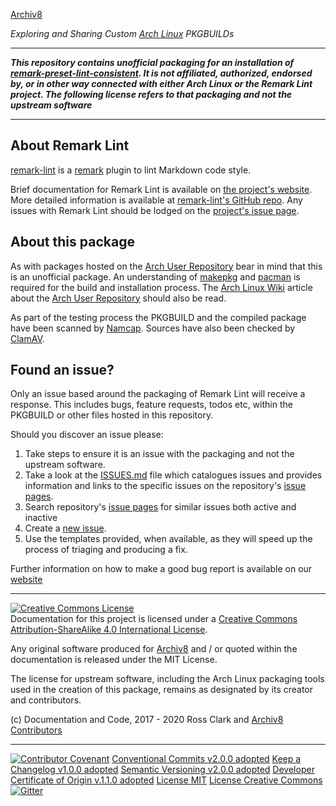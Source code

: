 [Archiv8](https://archiv8.github.io/)

_Exploring and Sharing Custom [Arch Linux](https://www.archlinux.org/) PKGBUILDs_

---

**_This repository contains unofficial packaging for an installation of [remark-preset-lint-consistent](https://github.com/remarkjs/remark-lint/tree/master/packages/remark-preset-lint-consistent). It is not affiliated, authorized, endorsed by, or in other way connected with either Arch Linux or the Remark Lint project. The following license refers to that packaging and not the upstream software_**

---

## About Remark Lint

[remark-lint](https://github.com/remarkjs/remark-lint) is a [remark](https://remark.js.org/) plugin to lint Markdown code style.

Brief documentation for Remark Lint is available on [the project's website](https://remark.js.org/). More detailed information is available at [remark-lint's GitHub repo](https://github.com/remarkjs/remark/blob/master/packages/remark-lint/readme.md#remark-lint).  Any issues with Remark Lint should be lodged on the [project's issue page](https://github.com/remarkjs/remark-lint/issues).

## About this package

As with packages hosted on the [Arch User Repository](https://aur.archlinux.org/) bear in mind that this is an unofficial package.  An understanding of [makepkg](https://wiki.archlinux.org/index.php/Makepkg) and [pacman](https://wiki.archlinux.org/index.php/Pacman) is required for the build and installation process.  The [Arch Linux Wiki](https://wiki.archlinux.org/) article about the [Arch User Repository](https://wiki.archlinux.org/index.php/Arch_User_Repository) should also be read.

As part of the testing process the PKGBUILD and the compiled package have been scanned by [Namcap](https://wiki.archlinux.org/index.php/Namcap).  Sources have also been checked by [ClamAV](https://www.clamav.net/).

## Found an issue?

Only an issue based around the packaging of Remark Lint will receive a response.  This includes bugs, feature requests, todos etc, within the PKGBUILD or other files hosted in this repository.

Should you discover an issue please:
  1. Take steps to ensure it is an issue with the packaging and not the upstream software.
  1. Take a look at the [ISSUES.md](ISSUES.md) file which catalogues issues and provides information and links to the specific issues on the repository's [issue pages](https://github.com/Archiv8/https://github.com/remarkjs/remark-lint/tree/master/packages/remark-preset-lint-consistent/issues).
  1. Search repository's [issue pages](https://github.com/Archiv8/https://github.com/remarkjs/remark-lint/tree/master/packages/remark-preset-lint-consistent/issues) for similar issues both active and inactive
  1. Create a [new issue](https://github.com/Archiv8/https://github.com/remarkjs/remark-lint/tree/master/packages/remark-preset-lint-consistent/issues/new).
  1. Use the templates provided, when available, as they will speed up the process of triaging and producing a fix.

  Further information on how to make a good bug report is available on our [website](https://archiv8.github.io/)

  ---

  <a rel="license" href="http://creativecommons.org/licenses/by-sa/4.0/"><img alt="Creative Commons License" style="border-width:0" src="https://i.creativecommons.org/l/by-sa/4.0/88x31.png" /></a><br />Documentation for this project is licensed under a <a rel="license" href="http://creativecommons.org/licenses/by-sa/4.0/">Creative Commons Attribution-ShareAlike 4.0 International License</a>.

  Any original software produced for [Archiv8](https://archiv8.github.io/) and / or quoted within the documentation is released under the MIT License.

  The license for upstream software, including the Arch Linux packaging tools used in the creation of this package, remains as designated by its creator and contributors.

  (c) Documentation and Code, 2017 - 2020 Ross Clark and [Archiv8 Contributors](https://github.com/Archiv8/nodejs-remark-preset-lint-consistent/people)

  ---

  [![Contributor Covenant](https://img.shields.io/badge/Contributor%20Covenant-v2.0.0%20adopted-ff69b4.svg)](CODE-OF-CONDUCT.md)
  [Conventional Commits v2.0.0 adopted](https://www.conventionalcommits.org)
  [Keep a Changelog v1.0.0 adopted](https://keepachangelog.com)
  [Semantic Versioning v2.0.0 adopted](https://semver.org)
  [Developer Certificate of Origin v.1.1.0 adopted](https://developercertificate.org)
  [License MIT](https://opensource.org/licenses/MIT)
  [License Creative Commons](https://creativecommons.org)
  [![Gitter](https://badges.gitter.im/Archiv8/community.svg)](https://gitter.im/Archiv8/community?utm_source=badge&utm_medium=badge&utm_campaign=pr-badge)
